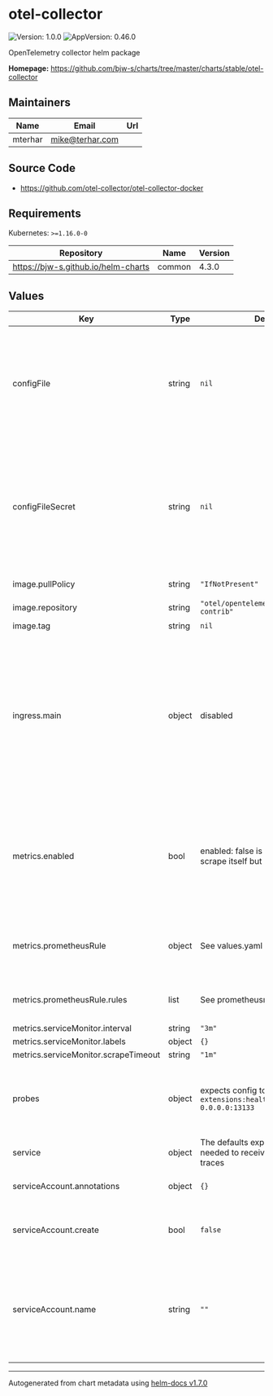 # otel-collector

![Version: 1.0.0](https://img.shields.io/badge/Version-1.0.0-informational?style=flat-square) ![AppVersion: 0.46.0](https://img.shields.io/badge/AppVersion-0.46.0-informational?style=flat-square)

OpenTelemetry collector helm package

**Homepage:** <https://github.com/bjw-s/charts/tree/master/charts/stable/otel-collector>

## Maintainers

| Name | Email | Url |
| ---- | ------ | --- |
| mterhar | mike@terhar.com |  |

## Source Code

* <https://github.com/otel-collector/otel-collector-docker>

## Requirements

Kubernetes: `>=1.16.0-0`

| Repository | Name | Version |
|------------|------|---------|
| https://bjw-s.github.io/helm-charts | common | 4.3.0 |

## Values

| Key | Type | Default | Description |
|-----|------|---------|-------------|
| configFile | string | `nil` | Create a new secret with the following multi-line spec which gets mounted to /conf/otel-collector-config.yaml. For more information, see the [otel docs](https://opentelemetry.io/docs/collector/configuration/) |
| configFileSecret | string | `nil` | Configure the open telemetry secret using an existing secret or create a configuration file using the `configFile` below The secret needs a single key inside it called `otelConfigFile` |
| image.pullPolicy | string | `"IfNotPresent"` | image pull policy |
| image.repository | string | `"otel/opentelemetry-collector-contrib"` | image repository |
| image.tag | string | `nil` | image tag |
| ingress.main | object | disabled | Enable and configure ingress settings for the chart under this key. This OTEL Collector is built to trust items within the same cluster so exposing externally will allow unauthenticated traces to be processed. |
| metrics.enabled | bool | enabled: false is set so it can scrape itself but | Configure Prometheus serviceMonitor for the built-in exporter. circular dependencies are never good enable this for a secondary scraper |
| metrics.prometheusRule | object | See values.yaml | Enable and configure Prometheus Rules for the chart under this key. |
| metrics.prometheusRule.rules | list | See prometheusrules.yaml | Configure additionial rules for the chart under this key. |
| metrics.serviceMonitor.interval | string | `"3m"` |  |
| metrics.serviceMonitor.labels | object | `{}` |  |
| metrics.serviceMonitor.scrapeTimeout | string | `"1m"` |  |
| probes | object | expects config to include `extensions:health_check:endpoint: 0.0.0.0:13133` | probes is configured to use an otel extension to get health information from the pod |
| service | object | The defaults expose the services needed to receive http and otlp traces | Configures service settings for the chart. |
| serviceAccount.annotations | object | `{}` | Annotations to add to the service account |
| serviceAccount.create | bool | `false` | Specifies whether a service account should be created |
| serviceAccount.name | string | `""` | The name of the service account to use. If not set and create is true, a name is generated using the fullname template |

----------------------------------------------
Autogenerated from chart metadata using [helm-docs v1.7.0](https://github.com/norwoodj/helm-docs/releases/v1.7.0)
